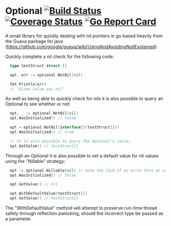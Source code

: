 # Optional [![Build Status](https://travis-ci.org/sc14jw/optional.svg?branch=master)](https://travis-ci.org/sc14jw/optional) [![Coverage Status](https://coveralls.io/repos/github/sc14jw/optional/badge.svg?branch=master)](https://coveralls.io/github/sc14jw/optional?branch=master) [![Go Report Card](https://goreportcard.com/badge/github.com/sc14jw/optional)](https://goreportcard.com/report/github.com/sc14jw/optional)
A small library for quickly dealing with nil pointers in go based heavily from the Guava package for java (https://github.com/google/guava/wiki/UsingAndAvoidingNullExplained).

Quickly complete a nil check for the following code:

```go
  type testStruct struct {}

  opt, err := optional.NotNil(nil)

  fmt.Println(err)
  // "Given value was nil"
```

As well as being able to quickly check for nils it is also possible to query an Optional to see whether or not:

```go
  opt, _ := optional.NotNil(nil)
  opt.WasInitialized() // false

  opt = optional.NotNil(interface{}(testStruct{}))
  opt.WasInitialized() // true

  // it is also possible to query the Optional's value:
  opt.GetValue() // testStruct{}
```

Through an Optional it is also possible to set a default value for nil values using the "Nillable" strategy:

```go
  opt := optional.Nillable(nil) // note the lack of an error here as values are allowed to be nil
  opt.WasInitialized() // false

  opt.GetValue() // nil

  opt.WithDefaultValue(testStruct{})
  opt.GetValue() // testStruct{}
  ```

  The "WithDefaultValue" method will attempt to preserve run-time thread safety through reflection panicking, should the incorrect type be passed as a parameter.
